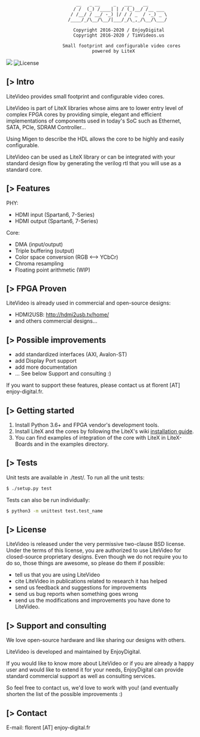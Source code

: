```
                          __   _ __     _   ___    __
                         / /  (_) /____| | / (_)__/ /__ ___
                        / /__/ / __/ -_) |/ / / _  / -_) _ \
                       /____/_/\__/\__/|___/_/\_,_/\__/\___/

                         Copyright 2016-2020 / EnjoyDigital
                         Copyright 2016-2020 / TimVideos.us

                     Small footprint and configurable video cores
                                powered by LiteX
```

[![](https://travis-ci.com/enjoy-digital/litevideo.svg?branch=master)](https://travis-ci.com/enjoy-digital/litevideo) ![License](https://img.shields.io/badge/License-BSD%202--Clause-orange.svg)


[> Intro
--------
LiteVideo provides small footprint and configurable video cores.

LiteVideo is part of LiteX libraries whose aims are to lower entry level of
complex FPGA cores by providing simple, elegant and efficient implementations
of components used in today's SoC such as Ethernet, SATA, PCIe, SDRAM Controller...

Using Migen to describe the HDL allows the core to be highly and easily configurable.

LiteVideo can be used as LiteX library or can be integrated with your standard
design flow by generating the verilog rtl that you will use as a standard core.

[> Features
-----------
PHY:
  - HDMI input (Spartan6, 7-Series)
  - HDMI output (Spartan6, 7-Series)

Core:
  - DMA (input/output)
  - Triple buffering (output)
  - Color space conversion (RGB <--> YCbCr)
  - Chroma resampling
  - Floating point arithmetic (WIP)

[> FPGA Proven
--------------
LiteVideo is already used in commercial and open-source designs:
- HDMI2USB: http://hdmi2usb.tv/home/
- and others commercial designs...

[> Possible improvements
------------------------
- add standardized interfaces (AXI, Avalon-ST)
- add Display Port support
- add more documentation
- ... See below Support and consulting :)

If you want to support these features, please contact us at florent [AT]
enjoy-digital.fr.

[> Getting started
------------------
1. Install Python 3.6+ and FPGA vendor's development tools.
2. Install LiteX and the cores by following the LiteX's wiki [installation guide](https://github.com/enjoy-digital/litex/wiki/Installation).
3. You can find examples of integration of the core with LiteX in LiteX-Boards and in the examples directory.

[> Tests
--------
Unit tests are available in ./test/.
To run all the unit tests:
```sh
$ ./setup.py test
```

Tests can also be run individually:
```sh
$ python3 -m unittest test.test_name
```

[> License
----------
LiteVideo is released under the very permissive two-clause BSD license. Under the
terms of this license, you are authorized to use LiteVideo for closed-source
proprietary designs.
Even though we do not require you to do so, those things are awesome, so please
do them if possible:
 - tell us that you are using LiteVideo
 - cite LiteVideo in publications related to research it has helped
 - send us feedback and suggestions for improvements
 - send us bug reports when something goes wrong
 - send us the modifications and improvements you have done to LiteVideo.

[> Support and consulting
-------------------------
We love open-source hardware and like sharing our designs with others.

LiteVideo is developed and maintained by EnjoyDigital.

If you would like to know more about LiteVideo or if you are already a happy user
and would like to extend it for your needs, EnjoyDigital can provide standard
commercial support as well as consulting services.

So feel free to contact us, we'd love to work with you! (and eventually shorten
the list of the possible improvements :)

[> Contact
----------
E-mail: florent [AT] enjoy-digital.fr

